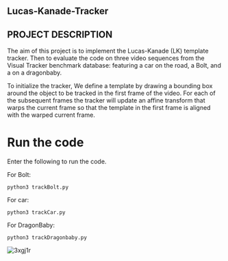 ## Lucas-Kanade-Tracker

## PROJECT DESCRIPTION

The aim of this project is to implement the Lucas-Kanade (LK) template tracker. Then to evaluate the code on three video sequences from the Visual Tracker benchmark database: featuring a car on the road, a Bolt, and a  on a dragonbaby.


To initialize the tracker, We define a template by drawing a bounding box around the object to be tracked in the first frame of the video. For each of the subsequent frames the tracker will update an affine transform that warps the current frame so that the template in the first frame is aligned with the warped current frame.
# Run the code

Enter the following to run the code.

For Bolt:
```
python3 trackBolt.py
```
For car:
```
python3 trackCar.py
```
For DragonBaby:
```
python3 trackDragonbaby.py
```


![3xgj1r](https://user-images.githubusercontent.com/55011289/79813555-fb49f200-8349-11ea-9a86-f0db137c8a59.gif)

